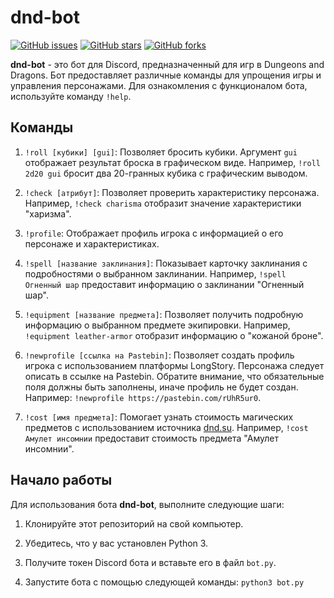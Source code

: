 # dnd-bot
 
[![GitHub issues](https://img.shields.io/github/issues/Foxius/dnd-bot?style=plastic)](https://github.com/Foxius/dnd-bot/issues) [![GitHub stars](https://img.shields.io/github/stars/Foxius/dnd-bot)](https://github.com/Foxius/dnd-bot/stargazers) [![GitHub forks](https://img.shields.io/github/forks/Foxius/dnd-bot)](https://github.com/Foxius/dnd-bot/network)


**dnd-bot** - это бот для Discord, предназначенный для игр в Dungeons and Dragons. Бот предоставляет различные команды для упрощения игры и управления персонажами. Для ознакомления с функционалом бота, используйте команду `!help`.

## Команды

1. `!roll [кубики] [gui]`: Позволяет бросить кубики. Аргумент `gui` отображает результат броска в графическом виде. Например, `!roll 2d20 gui` бросит два 20-гранных кубика с графическим выводом.

2. `!check [атрибут]`: Позволяет проверить характеристику персонажа. Например, `!check charisma` отобразит значение характеристики "харизма".

3. `!profile`: Отображает профиль игрока с информацией о его персонаже и характеристиках.

4. `!spell [название заклинания]`: Показывает карточку заклинания с подробностями о выбранном заклинании. Например, `!spell Огненный шар` предоставит информацию о заклинании "Огненный шар".

5. `!equipment [название предмета]`: Позволяет получить подробную информацию о выбранном предмете экипировки. Например, `!equipment leather-armor` отобразит информацию о "кожаной броне".

6. `!newprofile [ссылка на Pastebin]`: Позволяет создать профиль игрока с использованием платформы LongStory. Персонажа следует описать в ссылке на Pastebin. Обратите внимание, что обязательные поля должны быть заполнены, иначе профиль не будет создан. Например: `!newprofile https://pastebin.com/rUhR5ur0`.

7. `!cost [имя предмета]`: Помогает узнать стоимость магических предметов с использованием источника [dnd.su](https://dnd.su/). Например, `!cost Амулет инсомнии` предоставит стоимость предмета "Амулет инсомнии".

## Начало работы

Для использования бота **dnd-bot**, выполните следующие шаги:

1. Клонируйте этот репозиторий на свой компьютер.

2. Убедитесь, что у вас установлен Python 3.

3. Получите токен Discord бота и вставьте его в файл `bot.py`.

4. Запустите бота с помощью следующей команды: `python3 bot.py`
